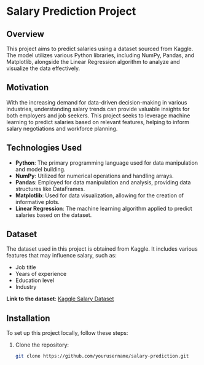 # Salary Prediction Project

## Overview
This project aims to predict salaries using a dataset sourced from Kaggle. The model utilizes various Python libraries, including NumPy, Pandas, and Matplotlib, alongside the Linear Regression algorithm to analyze and visualize the data effectively.

## Motivation
With the increasing demand for data-driven decision-making in various industries, understanding salary trends can provide valuable insights for both employers and job seekers. This project seeks to leverage machine learning to predict salaries based on relevant features, helping to inform salary negotiations and workforce planning.

## Technologies Used
- **Python**: The primary programming language used for data manipulation and model building.
- **NumPy**: Utilized for numerical operations and handling arrays.
- **Pandas**: Employed for data manipulation and analysis, providing data structures like DataFrames.
- **Matplotlib**: Used for data visualization, allowing for the creation of informative plots.
- **Linear Regression**: The machine learning algorithm applied to predict salaries based on the dataset.

## Dataset
The dataset used in this project is obtained from Kaggle. It includes various features that may influence salary, such as:
- Job title
- Years of experience
- Education level
- Industry

**Link to the dataset**: [Kaggle Salary Dataset](insert-link-here)

## Installation
To set up this project locally, follow these steps:

1. Clone the repository:
   ```bash
   git clone https://github.com/yourusername/salary-prediction.git


